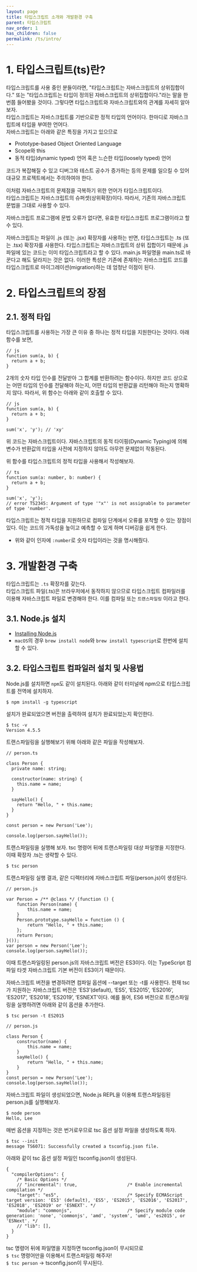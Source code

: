 ```yaml
---
layout: page
title: 타입스크립트 소개와 개발환경 구축
parent: 타입스크립트
nav_order: 1
has_children: false
permalink: /ts/intro/
---
```


# 1\. 타입스크립트(ts)란?

타입스크립트를 사용 중인 분들이라면, "타입스크립트는 자바스크립트의 상위집합이다." 또는 "타입스크립트는 타입이 정의된 자바스크립트의 상위집합이다."라는 말을 한 번쯤 들어봤을 것이다. 그렇다면 타입스크립트와 자바스크립트와의 관계를 자세히 알아보자.  
타입스크립트는 자바스크립트를 기반으로한 정적 타입의 언어이다. 한마디로 자바스크립트에 타입을 부여한 언어다.  
자바스크립트는 아래와 같은 특징을 가지고 있으므로

- Prototype-based Object Oriented Language
- Scope와 this
- 동적 타입(dynamic typed) 언어 혹은 느슨한 타입(loosely typed) 언어

코드가 복잡해질 수 있고 디버그와 테스트 공수가 증가하는 등의 문제를 일으킬 수 있어 대규모 프로젝트에서는 주의하여야 한다.

이처럼 자바스크립트의 문제점을 극복하기 위한 언어가 타입스크립트이다.  
타입스크립트는 자바스크립트의 슈퍼셋(상위확장)이다. 따라서, 기존의 자바스크립트 문법을 그대로 사용할 수 있다.

자바스크립트 프로그램에 문법 오류가 없다면, 유효한 타입스크립트 프로그램이라고 할 수 있다.

자바스크립트는 파일이 .js (또는 .jsx) 확장자를 사용하는 반면, 타입스크립트는 .ts (또는 .tsx) 확장자를 사용한다. 타입스크립트는 자바스크립트의 상위 집합이기 때문에 .js파일에 있는 코드는 이미 타입스크립트라고 할 수 있다. main.js 파일명을 main.ts로 바꾼다고 해도 달라지는 것은 없다. 이러한 특성은 기존에 존재하는 자바스크립트 코드를 타입스크립트로 마이그레이션(migration)하는 데 엄청난 이점이 된다.

# 2\. 타입스크립트의 장점

## 2.1\. 정적 타입

타입스크립트를 사용하는 가장 큰 이유 중 하나는 정적 타입을 지원한다는 것이다. 아래 함수를 보면,

```
// js
function sum(a, b) {
  return a + b;
}
```

2개의 숫자 타입 인수를 전달받아 그 합계를 반환하려는 함수이다. 하지만 코드 상으로는 어떤 타입의 인수를 전달해야 하는지, 어떤 타입의 반환값을 리턴해야 하는지 명확하지 않다. 따라서, 위 함수는 아래와 같이 호출할 수 있다.

```
// js
function sum(a, b) {
  return a + b;
}

sum('x', 'y'); // 'xy'
```

위 코드는 자바스크립트이다. 자바스크립트의 동적 타이핑(Dynamic Typing)에 의해 변수가 반환값의 타입을 사전에 지정하지 않아도 아무런 문제없이 작동된다.

위 함수를 타입스크립트의 정적 타입을 사용해서 작성해보자.

```
// ts
function sum(a: number, b: number) {
  return a + b;
}

sum('x', 'y');
// error TS2345: Argument of type '"x"' is not assignable to parameter of type 'number'.
```

타입스크립트는 정적 타입을 지원하므로 컴파일 단계에서 오류를 포착할 수 있는 장점이 있다. 이는 코드의 가독성을 높이고 예측할 수 있게 하며 디버깅을 쉽게 한다.

- 위와 같이 인자에 `:number`로 숫자 타입이라는 것을 명시해줬다.

# 3\. 개발환경 구축

타입스크립트는 `.ts` 확장자를 갖는다.  
타입스크립트 파일(.ts)은 브라우저에서 동작하지 않으므로 타입스크립트 컴파일러를 이용해 자바스크립트 파일로 변경해야 한다. 이를 컴파일 또는 `트랜스파일링` 이라고 한다.

## 3.1\. Node.js 설치

- [Installing Node.js](https://nodejs.org/en/)
- `macOS`의 경우 `brew install node`와 `brew install typescript`로 한번에 설치할 수 있다.

## 3.2\. 타입스크립트 컴파일러 설치 및 사용법

Node.js를 설치하면 `npm`도 같이 설치된다. 아래와 같이 터미널에 npm으로 타입스크립트를 전역에 설치하자.

```
$ npm install -g typescript
```

설치가 완료되었으면 버전을 출력하여 설치가 완료되었는지 확인한다.

```
$ tsc -v
Version 4.5.5
```

트랜스파일링을 실행해보기 위해 아래와 같은 파일을 작성해보자.

```
// person.ts

class Person {
  private name: string;

  constructor(name: string) {
    this.name = name;
  }

  sayHello() {
    return "Hello, " + this.name;
  }
}

const person = new Person('Lee');

console.log(person.sayHello());
```

트랜스파일링을 실행해 보자. tsc 명령어 뒤에 트랜스파일링 대상 파일명을 지정한다. 이때 확장자 .ts는 생략할 수 있다.

`$ tsc person`

트랜스파일링 실행 결과, 같은 디렉터리에 자바스크립트 파일(person.js)이 생성된다.

```
// person.js

var Person = /** @class */ (function () {
    function Person(name) {
        this.name = name;
    }
    Person.prototype.sayHello = function () {
        return "Hello, " + this.name;
    };
    return Person;
}());
var person = new Person('Lee');
console.log(person.sayHello());
```

이때 트랜스파일링된 person.js의 자바스크립트 버전은 ES3이다. 이는 TypeScript 컴파일 타겟 자바스크립트 기본 버전이 ES3이기 때문이다.

자바스크립트 버전을 변경하려면 컴파일 옵션에 --target 또는 -t를 사용한다. 현재 tsc가 지원하는 자바스크립트 버전은 ‘ES3’(default), ‘ES5’, ‘ES2015’, ‘ES2016’, ‘ES2017’, ‘ES2018’, ‘ES2019’, ‘ESNEXT’이다. 예를 들어, ES6 버전으로 트랜스파일링을 실행하려면 아래와 같이 옵션을 추가한다.

`$ tsc person -t ES2015`

```
// person.js

class Person {
    constructor(name) {
        this.name = name;
    }
    sayHello() {
        return "Hello, " + this.name;
    }
}
const person = new Person('Lee');
console.log(person.sayHello());
```

자바스크립트 파일이 생성되었으면, Node.js REPL을 이용해 트랜스파일링된 person.js를 실행해보자.

```
$ node person
Hello, Lee
```

매번 옵션을 지정하는 것은 번거로우므로 tsc 옵션 설정 파일을 생성하도록 하자.

```
$ tsc --init
message TS6071: Successfully created a tsconfig.json file.
```

아래와 같이 tsc 옵션 설정 파일인 tsconfig.json이 생성된다.

```
{
  "compilerOptions": {
    /* Basic Options */
    // "incremental": true,                   /* Enable incremental compilation */
    "target": "es5",                          /* Specify ECMAScript target version: 'ES3' (default), 'ES5', 'ES2015', 'ES2016', 'ES2017', 'ES2018', 'ES2019' or 'ESNEXT'. */
    "module": "commonjs",                     /* Specify module code generation: 'none', 'commonjs', 'amd', 'system', 'umd', 'es2015', or 'ESNext'. */
    // "lib": [],
  }
}
```

tsc 명령어 뒤에 파일명을 지정하면 tsconfig.json이 무시되므로  
`$ tsc` 명령어만을 이용해서 트랜스파일링 해주자!  
`$ tsc person` -> tsconfig.json이 무시된다.
